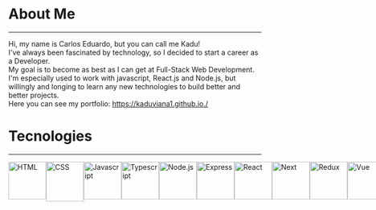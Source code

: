 # About Me
***

Hi, my name is Carlos Eduardo, but you can call me Kadu!  
I've always been fascinated by technology, so I decided to start a career as a Developer.  
My goal is to become as best as I can get at Full-Stack Web Development.  
I'm especially used to work with javascript, React.js and Node.js, but willingly and longing to learn any new technologies to build better and better projects.  
Here you can see my portfolio: https://kaduviana1.github.io./  

# Tecnologies
***

<div style="display: flex">
  <img src="https://cdn-icons-png.flaticon.com/512/732/732212.png" width="75px" height="75px" alt="HTML" />
  <img src="https://logospng.org/download/css-3/logo-css-3-1536.png" width="75px" height="79px" alt="CSS" />
  <img src="https://cdn-icons-png.flaticon.com/512/5968/5968292.png" width="75px" height="75px" alt="Javascript" />
  <img src="https://static-00.iconduck.com/assets.00/typescript-icon-icon-1024x1024-vh3pfez8.png" width="75px" height="75px"  alt="Typescript"/>
  <img src="https://static-00.iconduck.com/assets.00/node-js-icon-454x512-nztofx17.png" width="75px" height="75px" alt="Node.js" />
  <img src="https://adware-technologies.s3.amazonaws.com/uploads/technology/thumbnail/20/express-js.png" width="75px" height="75px" alt="Express" />
  <img src="https://github.com/KaduViana1/Kaduviana1/assets/119880481/4aa58ac3-a2eb-4a3d-bce6-bfc851e2ad64" width="75px" height="75px" alt="React" />
  <img src="https://media.licdn.com/dms/image/C5622AQEaSzZNrNFgUQ/feedshare-shrink_800/0/1678383920919?e=1694044800&v=beta&t=Hfx_2Doo9xu16lW6fpuNvKbcIi2dqnoEiReP6csnopw" width="75px" height="75px" alt="Next"/>
  <img src="https://icon-library.com/images/react-icon/react-icon-28.jpg" width="75px" height="75px" alt="Redux" />
  <img src="https://upload.wikimedia.org/wikipedia/commons/thumb/9/95/Vue.js_Logo_2.svg/1184px-Vue.js_Logo_2.svg.png" width="75px" height="75px" alt="Vue"/>
  <img src="https://nuxt.com/assets/design-kit/logo/icon-green.png" width="75px" height="75px" alt="Nuxt" />
  <img src="https://upload.wikimedia.org/wikipedia/commons/thumb/1/1b/Svelte_Logo.svg/1200px-Svelte_Logo.svg.png" width="75px" height="75px" alt="Svelte" />
  <img src="https://cdn-icons-png.flaticon.com/512/5968/5968358.png" width="75px" height="75px" alt="Sass" />
  <img src="https://uxwing.com/wp-content/themes/uxwing/download/brands-and-social-media/tailwind-css-icon.png" width="75px" height="65px" alt="Tailwind" />
  <img src="https://cdn-icons-png.flaticon.com/512/919/919836.png" width="75px" height="75px" alt="MySQL" />
  <img src="https://upload.wikimedia.org/wikipedia/commons/thumb/9/97/Sqlite-square-icon.svg/2048px-Sqlite-square-icon.svg.png" width="75px" height="75px" alt="SQLite" />
  <img src="https://github.com/KaduViana1/Kaduviana1/assets/119880481/c490650b-9175-48fd-b8ef-59e5c1843687" width="75px" height="75px" alt="Mongodb" />
  <img src="https://cdn.icon-icons.com/icons2/2107/PNG/512/file_type_light_prisma_icon_130444.png" width="75px" height="75px" alt="Prisma" />
  <img src="https://cdn.icon-icons.com/icons2/2389/PNG/512/socket_io_logo_icon_144874.png" width="75px" height="75px" alt="Socket" />
  <img src="https://git-scm.com/images/logos/downloads/Git-Icon-1788C.png" width="75px" height="75px" alt="Git" />
  <img src="https://cdn-icons-png.flaticon.com/512/919/919853.png" width="75px" height="75px" alt="Docker" />
</div>


